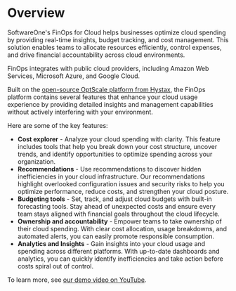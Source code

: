 # Overview

SoftwareOne's FinOps for Cloud helps businesses optimize cloud spending by providing real-time insights, budget tracking, and cost management. This solution enables teams to allocate resources efficiently, control expenses, and drive financial accountability across cloud environments.

FinOps integrates with public cloud providers, including Amazon Web Services, Microsoft Azure, and Google Cloud.

Built on the [open-source OptScale platform from Hystax](../../help-and-support/open-source.md), the FinOps platform contains several features that enhance your cloud usage experience by providing detailed insights and management capabilities without actively interfering with your environment.

Here are some of the key features:

* **Cost explorer** - Analyze your cloud spending with clarity. This feature includes tools that help you break down your cost structure, uncover trends, and identify opportunities to optimize spending across your organization.
* **Recommendations** - Use recommendations to discover hidden inefficiencies in your cloud infrastructure. Our recommendations highlight overlooked configuration issues and security risks to help you optimize performance, reduce costs, and strengthen your cloud posture.
* **Budgeting tools** - Set, track, and adjust cloud budgets with built-in forecasting tools. Stay ahead of unexpected costs and ensure every team stays aligned with financial goals throughout the cloud lifecycle.
* **Ownership and accountability** - Empower teams to take ownership of their cloud spending. With clear cost allocation, usage breakdowns, and automated alerts, you can easily promote responsible consumption.
* **Analytics and Insights** - Gain insights into your cloud usage and spending across different platforms. With up-to-date dashboards and analytics, you can quickly identify inefficiencies and take action before costs spiral out of control.

To learn more, see [our demo video on YouTube](https://youtu.be/O49trgK7Oeg?si=TJSyz_LHNkK0O5th).
